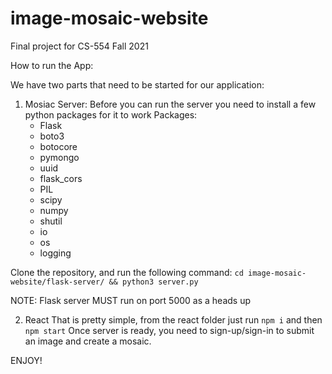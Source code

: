 # image-mosaic-website
Final project for CS-554 Fall 2021

How to run the App:

We have two parts that need to be started for our application:

1. Mosiac Server:
  Before you can run the server you need to install a few python packages for it to work
    Packages:
     -  Flask
     -  boto3
     -  botocore
     -  pymongo
     -  uuid
     -  flask_cors
     -  PIL
     -  scipy
     -  numpy
     -  shutil
     -  io
     -  os
     -  logging

  Clone the repository, and run the following command:
    ```
      cd image-mosaic-website/flask-server/ && python3 server.py
    ```
  
  NOTE: Flask server MUST run on port 5000 as a heads up

2. React 
  That is pretty simple, from the react folder just run ```npm i``` and then ```npm start```
  Once server is ready, you need to sign-up/sign-in to submit an image and create a mosaic.
  
  ENJOY!
